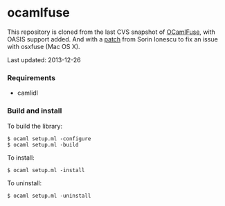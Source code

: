 ocamlfuse
=========

This repository is cloned from the last CVS snapshot of
[OCamlFuse](http://sourceforge.net/projects/ocamlfuse/), with OASIS support
added. And with a [patch](https://github.com/astrada/ocamlfuse/pull/1) from
Sorin Ionescu to fix an issue with osxfuse (Mac OS X).

Last updated: 2013-12-26

### Requirements

 * camlidl

### Build and install

To build the library:

    $ ocaml setup.ml -configure
    $ ocaml setup.ml -build

To install:

    $ ocaml setup.ml -install

To uninstall:

    $ ocaml setup.ml -uninstall

